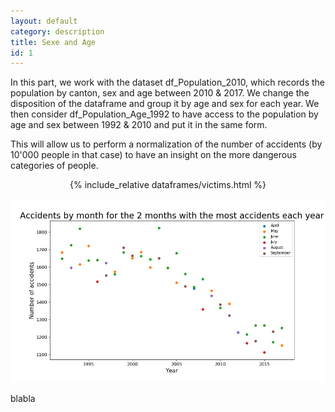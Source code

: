 ```yaml
---
layout: default
category: description
title: Sexe and Age
id: 1
---
```


In this part, we work with the dataset df_Population_2010, which records the population by canton, sex and age between 2010 \& 2017. We change the disposition of the dataframe and group it by age and sex for each year. We then consider df_Population_Age_1992 to have access to the population by age and sex between 1992 \& 2010 and put it in the same form.

This will allow us to perform a normalization of the number of accidents (by 10'000 people in that case) to have an insight on the more dangerous categories of people.
<center>{% include_relative dataframes/victims.html %}</center>

![nom_image](plots/accident_2months.png)


blabla